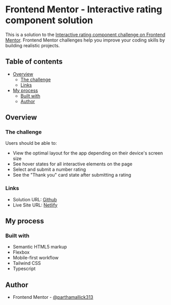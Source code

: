 # Frontend Mentor - Interactive rating component solution

This is a solution to the [Interactive rating component challenge on Frontend Mentor](https://www.frontendmentor.io/challenges/interactive-rating-component-koxpeBUmI). Frontend Mentor challenges help you improve your coding skills by building realistic projects.

## Table of contents

- [Overview](#overview)
  - [The challenge](#the-challenge)
  - [Links](#links)
- [My process](#my-process)
  - [Built with](#built-with)
  - [Author](#author)

## Overview

### The challenge

Users should be able to:

- View the optimal layout for the app depending on their device's screen size
- See hover states for all interactive elements on the page
- Select and submit a number rating
- See the "Thank you" card state after submitting a rating

### Links

- Solution URL: [Github](interactive-rating-component)
- Live Site URL: [Netlify](https://interactive-rating-fmio.netlify.app/)

## My process

### Built with

- Semantic HTML5 markup
- Flexbox
- Mobile-first workflow
- Tailwind CSS
- Typescript

## Author

- Frontend Mentor - [@parthamallick313](https://www.frontendmentor.io/profile/parthamallick313)
